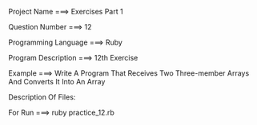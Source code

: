 Project Name ===> Exercises Part 1

Question Number ===> 12

Programming Language ===> Ruby

Program Description ===> 12th Exercise

Example ===> Write A Program That Receives Two Three-member Arrays And Converts It Into An Array

Description Of Files:

For Run ===> ruby practice_12.rb